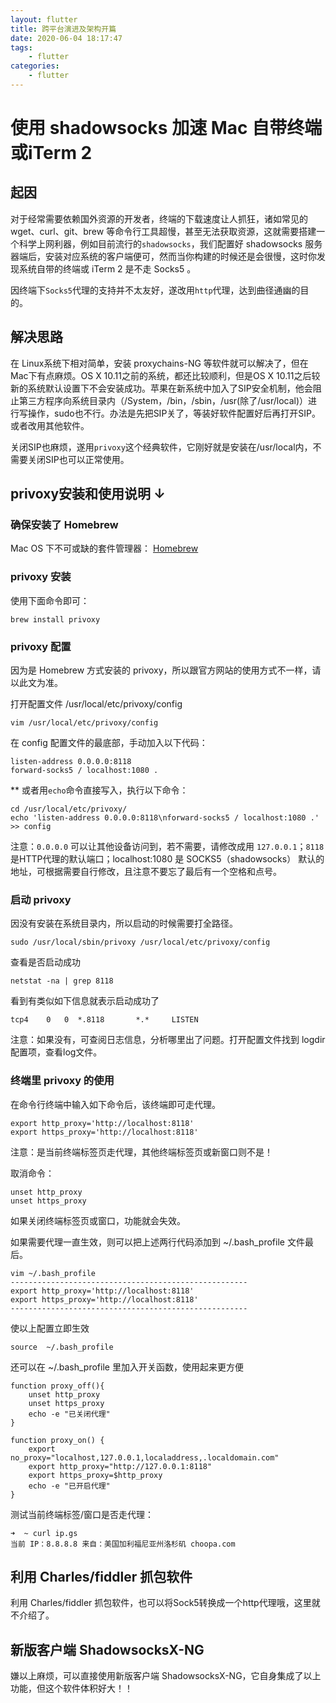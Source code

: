 ```yaml
---
layout: flutter
title: 跨平台演进及架构开篇
date: 2020-06-04 18:17:47
tags:
	- flutter
categories: 
	- flutter
---
```




# 使用 shadowsocks 加速 Mac 自带终端或iTerm 2

## 起因

对于经常需要依赖国外资源的开发者，终端的下载速度让人抓狂，诸如常见的 wget、curl、git、brew 等命令行工具超慢，甚至无法获取资源，这就需要搭建一个科学上网利器，例如目前流行的`shadowsocks`，我们配置好 shadowsocks 服务器端后，安装对应系统的客户端便可，然而当你构建的时候还是会很慢，这时你发现系统自带的终端或 iTerm 2 是不走 Socks5 。

因终端下`Socks5`代理的支持并不太友好，遂改用`http`代理，达到曲径通幽的目的。



## 解决思路

在 Linux系统下相对简单，安装 proxychains-NG 等软件就可以解决了，但在Mac下有点麻烦。OS X 10.11之前的系统，都还比较顺利，但是OS X 10.11之后较新的系统默认设置下不会安装成功。苹果在新系统中加入了SIP安全机制，他会阻止第三方程序向系统目录内（/System，/bin，/sbin，/usr(除了/usr/local)）进行写操作，sudo也不行。办法是先把SIP关了，等装好软件配置好后再打开SIP。或者改用其他软件。

关闭SIP也麻烦，遂用`privoxy`这个经典软件，它刚好就是安装在/usr/local内，不需要关闭SIP也可以正常使用。

## privoxy安装和使用说明 ↓

### 确保安装了 Homebrew

Mac OS 下不可或缺的套件管理器： [Homebrew](https://brew.sh/index_zh-cn.html)

### privoxy 安装

使用下面命令即可：

```
brew install privoxy
```



### privoxy 配置

因为是 Homebrew 方式安装的 privoxy，所以跟官方网站的使用方式不一样，请以此文为准。

打开配置文件 /usr/local/etc/privoxy/config

```
vim /usr/local/etc/privoxy/config
```

在 config 配置文件的最底部，手动加入以下代码：

```
listen-address 0.0.0.0:8118
forward-socks5 / localhost:1080 .
```

** 或者用`echo`命令直接写入，执行以下命令：

```
cd /usr/local/etc/privoxy/
echo 'listen-address 0.0.0.0:8118\nforward-socks5 / localhost:1080 .' >> config
```

注意：`0.0.0.0` 可以让其他设备访问到，若不需要，请修改成用 `127.0.0.1`；`8118`是HTTP代理的默认端口；localhost:1080 是 SOCKS5（shadowsocks） 默认的地址，可根据需要自行修改，且注意不要忘了最后有一个空格和点号。

### 启动 privoxy

因没有安装在系统目录内，所以启动的时候需要打全路径。

```
sudo /usr/local/sbin/privoxy /usr/local/etc/privoxy/config
```

查看是否启动成功

```
netstat -na | grep 8118
```

看到有类似如下信息就表示启动成功了

```
tcp4	0	0  *.8118		*.*		LISTEN
```

注意：如果没有，可查阅日志信息，分析哪里出了问题。打开配置文件找到 logdir 配置项，查看log文件。

### 终端里 privoxy 的使用

在命令行终端中输入如下命令后，该终端即可走代理。

```
export http_proxy='http://localhost:8118'
export https_proxy='http://localhost:8118'
```

注意：是当前终端标签页走代理，其他终端标签页或新窗口则不是！

取消命令：

```
unset http_proxy
unset https_proxy
```

如果关闭终端标签页或窗口，功能就会失效。

如果需要代理一直生效，则可以把上述两行代码添加到 ~/.bash_profile 文件最后。

```
vim ~/.bash_profile
-----------------------------------------------------
export http_proxy='http://localhost:8118'
export https_proxy='http://localhost:8118'
-----------------------------------------------------
```

使以上配置立即生效

```
source  ~/.bash_profile
```

还可以在 ~/.bash_profile 里加入开关函数，使用起来更方便

```
function proxy_off(){
    unset http_proxy
    unset https_proxy
    echo -e "已关闭代理"
}

function proxy_on() {
    export no_proxy="localhost,127.0.0.1,localaddress,.localdomain.com"
    export http_proxy="http://127.0.0.1:8118"
    export https_proxy=$http_proxy
    echo -e "已开启代理"
}
```

测试当前终端标签/窗口是否走代理：

```
➜  ~ curl ip.gs
当前 IP：8.8.8.8 来自：美国加利福尼亚州洛杉矶 choopa.com
```

## 利用 Charles/fiddler 抓包软件

利用 Charles/fiddler 抓包软件，也可以将Sock5转换成一个http代理哦，这里就不介绍了。

## 新版客户端 ShadowsocksX-NG

嫌以上麻烦，可以直接使用新版客户端 ShadowsocksX-NG，它自身集成了以上功能，但这个软件体积好大！！